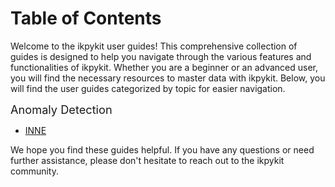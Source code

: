 # Table of Contents

Welcome to the ikpykit user guides! This comprehensive collection of guides is designed to help you navigate through the various features and functionalities of ikpykit. Whether you are a beginner or an advanced user, you will find the necessary resources to master data with ikpykit. Below, you will find the user guides categorized by topic for easier navigation.

<span style="font-size: 1.3em;">Anomaly Detection</span>

- [INNE](../user_guides/inne.html)

We hope you find these guides helpful. If you have any questions or need further assistance, please don't hesitate to reach out to the ikpykit community.
